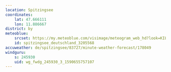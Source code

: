 ```yaml
---
location: Spitzingsee
coordinates:
    lat: 47.666111
    lon: 11.886667
district: by
meteoblue:
    srcset: https://my.meteoblue.com/visimage/meteogram_web_hd?look=KILOMETER_PER_HOUR%2CCELSIUS%2CMILLIMETER&apikey=5838a18e295d&temperature=C&windspeed=kmh&precipitationamount=mm&winddirection=3char&city=Spitzingsee&iso2=de&lat=47.661301&lon=11.887600&asl=1089&tz=Europe%2FBerlin&lang=de&sig=2324fe8c179c06c644210dcdf795b9f4
    id: spitzingsee_deutschland_3205568
accuweather: de/spitzingsee/83727/minute-weather-forecast/178049
windguru:
    s: 245930
    uid: wg_fwdg_245930_3_1590655757107
---
```

